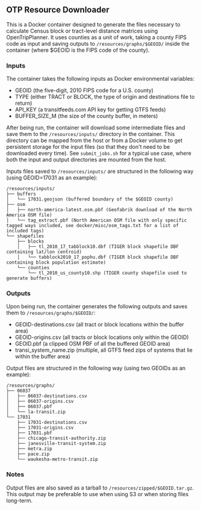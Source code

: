 ## OTP Resource Downloader

This is a Docker container designed to generate the files necessary to calculate Census block or tract-level distance matrices using OpenTripPlanner. It uses counties as a unit of work, taking a county FIPS code as input and saving outputs to `/resources/graphs/$GEOID/` inside the container (where $GEOID is the FIPS code of the county). 

### Inputs
The container takes the following inputs as Docker environmental variables:

- GEOID (the five-digit, 2010 FIPS code for a U.S. county)
- TYPE (either TRACT or BLOCK, the type of origin and destinations file to return) 
- API_KEY (a transitfeeds.com API key for getting GTFS feeds)
- BUFFER_SIZE_M (the size of the county buffer, in meters)

After being run, the container will download some intermediate files and save them to the `/resources/inputs/` directory in the container. This directory can be mapped from the host or from a Docker volume to get persistent storage for the input files (so that they don't need to be downloaded every time). See `submit_jobs.sh` for a typical use case, where both the input and output directories are mounted from the host.

Inputs files saved to `/resources/inputs/` are structured in the following way (using GEOID=17031 as an example):

```
/resources/inputs/
├── buffers
│   └── 17031.geojson (buffered boundary of the $GEOID county)
├── osm
│   ├── north-america-latest.osm.pbf (Geofabrik download of the North America OSM file)
│   └── tag_extract.pbf (North American OSM file with only specific tagged ways included, see docker/misc/osm_tags.txt for a list of included tags)
└── shapefiles
    ├── blocks
    │   ├── tl_2010_17_tabblock10.dbf (TIGER block shapefile DBF containing lat/lon centroid)
    │   └── tabblock2010_17_pophu.dbf (TIGER block shapefile DBF containing block population estimate)
    └── counties
        └── tl_2010_us_county10.shp (TIGER county shapefile used to generate buffers)
```

### Outputs
Upon being run, the container generates the following outputs and saves them to `/resources/graphs/$GEOID/`:

- GEOID-destinations.csv (all tract or block locations within the buffer area)
- GEOID-origins.csv (all tracts or block locations only within the GEOID)
- GEOID.pbf (a clipped OSM PBF of all the buffered GEOID area)
- transi_system_name.zip (multiple, all GTFS feed zips of systems that lie within the buffer area)

Output files are structured in the following way (using two GEOIDs as an example):

```
/resources/graphs/
├── 06037
│   ├── 06037-destinations.csv 
│   ├── 06037-origins.csv
│   ├── 06037.pbf
│   └── la-transit.zip
└── 17031
    ├── 17031-destinations.csv
    ├── 17031-origins.csv
    ├── 17031.pbf
    ├── chicago-transit-authority.zip
    ├── janesville-transit-system.zip
    ├── metra.zip
    ├── pace.zip
    └── waukesha-metro-transit.zip

```

### Notes

Output files are also saved as a tarball to `/resources/zipped/$GEOID.tar.gz`. This output may be preferable to use when using S3 or when storing files long-term.
